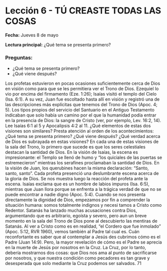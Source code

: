 # Lección 6 - TÚ CREASTE TODAS LAS COSAS

**Fecha:** Jueves 8 de mayo

**Lectura principal:** ¿Qué tema se presenta primero?

### Preguntas:
- ¿Qué tema se presenta primero?
- ¿Qué viene después?

Los profetas estuvieron en pocas ocasiones suficientemente cerca de Dios en visión como para que se les permitiera ver el Trono de Dios. Ezequiel lo vio por encima del firmamento (Eze. 1:26); Isaías visitó el templo del Cielo (Isa. 6:1). A su vez, Juan fue escoltado hasta allí en visión y registró una de las descripciones más explícitas que tenemos del Trono de Dios (Apoc. 4; 5). Los tipos propios del servicio del Santuario en el Antiguo Testamento indicaban que solo había un camino por el que la humanidad podía entrar en la presencia de Dios: la sangre de Cristo (ver, por ejemplo, Lev. 16:2, 14). Lee Isaías 6:1 al 5 y Apocalipsis 4:2 al 11. ¿Qué elementos de estas dos visiones son similares? Presta atención al orden de los acontecimientos: ¿Qué tema se presenta primero? ¿Qué viene después? ¿Qué verdad acerca de Dios es subrayada en estas visiones? En cada una de estas visiones de la sala del Trono, lo primero que sucede es que los seres celestiales destacan la santidad de Dios. En la visión de Isaías, la escena es impresionante: el Templo se llenó de humo y “los quiciales de las puertas se estremecieron” mientras los serafines proclamaban la santidad de Dios. En la visión de Juan, los querubines hacen la misma declaración: “Santo, santo, santo”. Cada profeta presenció una deslumbrante escena acerca de la gloria de Dios. Se nos muestra luego la reacción del profeta ante la escena. Isaías exclama que es un hombre de labios impuros (Isa. 6:5), mientras que Juan llora porque se enfrenta a la trágica verdad de que no se puede encontrar a nadie digno (Apoc. 5:4). Cuando se nos presenta directamente la dignidad de Dios, empezamos por fin a comprender la situación humana: somos totalmente indignos y necesi­ tamos a Cristo como Redentor. Satanás ha lanzado muchas acusaciones contra Dios, argumentando que es arbitrario, egoísta y severo, pero aun un breve momento en la sala del Trono de Dios pone al descubierto las mentiras de Satanás. Al ver a Cristo como es en realidad, “el Cordero que fue inmolado” (Apoc. 5:12, RVR 1960), vemos también al Padre tal cual es. Cuán reconfortante es saber que al contemplar a Jesús des­ cubrimos cómo es el Padre (Juan 14:9). Pero, la mayor revelación de cómo es el Padre se aprecia en la muerte de Jesús por nosotros en la Cruz. La Cruz, por lo tanto, debería mostrarnos dos cosas: que Dios nos ama al punto de sacrificarse por nosotros, y que nuestra condición como pecadores es tan grave y desesperada que solo mediante la Cruz podemos ser salvados. 71